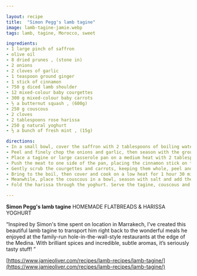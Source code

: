```yaml
---

layout: recipe
title:  "Simon Pegg's lamb tagine"
image: lamb-tagine-jamie.webp
tags: lamb, tagine, Morocco, sweet

ingredients:
- 1 large pinch of saffron
- olive oil
- 8 dried prunes , (stone in)
- 2 onions
- 2 cloves of garlic
- 1 teaspoon ground ginger
- 1 stick of cinnamon
- 750 g diced lamb shoulder
- 12 mixed-colour baby courgettes
- 300 g mixed-colour baby carrots
- ½ a butternut squash , (600g)
- 250 g couscous
- 2 cloves
- 2 tablespoons rose harissa
- 250 g natural yoghurt
- ½ a bunch of fresh mint , (15g)

directions:
- In a small bowl, cover the saffron with 2 tablespoons of boiling water and leave to steep. Destone the prunes, place in a separate bowl and just cover with boiling water so the plump up.
- Peel and finely chop the onions and garlic, then season with the ground ginger and a pinch of sea salt and black pepper.
- Place a tagine or large casserole pan on a medium heat with 2 tablespoons of oil, then add the cinnamon for 1 minute to flavour the oil. Add the lamb, season with salt and pepper, then cook for 5 minutes, or until browned all over, stirring regularly.
- Push the meat to one side of the pan, placing the cinnamon stick on top, then add the seasoned onion and garlic alongside. Cook for 5 minutes, or until softened and caramelized, stirring occasionally.
- Gently scrub the courgettes and carrots, keeping them whole, peel and deseed the squash, then chop into 3cm chunks, and add it all to the pan. Pour in the prunes, saffron and all the soaking water, then top up with 200ml of water, and stir well.
- Bring to the boil, then cover and cook on a low heat for 1 hour 30 minutes to 2 hours, or until the lamb is tender and the veg are cooked through, stirring occasionally and adding splashes of water to loosen, if needed. Taste and season to perfection.
- Meanwhile, place the couscous in a bowl, season with salt and add the cloves, then just cover with boiling water and a drizzle of oil. Pop a plate on top and leave for 5 to 10 minutes to fluff up, then use a fork to fluff up again.
- Fold the harissa through the yoghurt. Serve the tagine, couscous and flatbreads with the harissa yoghurt, finishing with a scattering of mint leaves.

---
```


**Simon Pegg's lamb tagine**
HOMEMADE FLATBREADS & HARISSA YOGHURT

“Inspired by Simon's time spent on location in Marrakech, I’ve created this beautiful lamb tagine to transport him right back to the wonderful meals he enjoyed at the family-run hole-in-the-wall-style restaurants at the edge of the Medina. With brilliant spices and incredible, subtle aromas, it’s seriously tasty stuff! ”

[https://www.jamieoliver.com/recipes/lamb-recipes/lamb-tagine/](https://www.jamieoliver.com/recipes/lamb-recipes/lamb-tagine/)